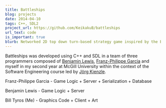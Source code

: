 ```yaml
---
title: Battleships
blog: projects
date: 2014-04-10
tags: C++, SDL2
project_url: https://github.com/KeikakuB/battleships
url_text: code
is_important: true
blurb: Networked 2D top down turn-based strategy game inspired by the Battleships board game.
---
```

Battleships was developed using C++ and SDL in a team of three programmers composed of [Benjamin Lewis](https://github.com/ben-zen), [Franz-Philippe Garcia](https://github.com/franzpgarcia) and myself in my second year at McGill University within the context of the Software Engineering course led by [Jörg Kienzle](https://www.cs.mcgill.ca/~joerg/Home/Jorgs_Home.html).

Franz-Philippe Garcia - Game Logic + Server + Serialization + Database

Benjamin Lewis - Game Logic + Server

Bill Tyros (Me) - Graphics Code + Client + Art

